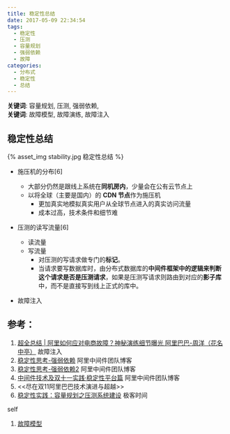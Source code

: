 ```yaml
---
title: 稳定性总结
date: 2017-05-09 22:34:54
tags: 
  - 稳定性
  - 压测
  - 容量规划
  - 强弱依赖
  - 故障
categories:
  - 分布式
  - 稳定性
  - 总结
---
```


<p></p>
<!-- more -->

**关键词**:  容量规划, 压测, 强弱依赖,    
**关键词**:  故障模型, 故障演练, 故障注入

## 稳定性总结
{% asset_img  stability.jpg  稳定性总结 %}


+ 施压机的分布[6]
   - 大部分仍然是跟线上系统在**同机房内**，少量会在公有云节点上
   - 以将全球（主要是国内）的 **CDN 节点**作为施压机
       - 更加真实地模拟真实用户从全球节点进入的真实访问流量
       - 成本过高，技术条件和细节难 

+ 压测的读写流量[6]
   - 读流量
   - 写流量 
      - 对压测的写请求做专门的**标记**。 
      - 当请求要写数据库时，由分布式数据库的**中间件框架中的逻辑来判断这个请求是否是压测请求**，如果是压测写请求则路由到对应的**影子库**中，而不是直接写到线上正式的库中。 

+ 故障注入

## 参考：
1. [超全总结 | 阿里如何应对电商故障？神秘演练细节曝光   阿里巴巴-周洋（花名中亭）](https://developer.aliyun.com/article/105551) 故障注入
2. [稳定性思考-强弱依赖](http://jm.taobao.org/2012/10/31/stability-considerations-dependent-strength/)  阿里中间件团队博客   
3. [稳定性思考-强弱依赖2](http://jm.taobao.org/2012/10/31/stability-considerations-dependent-strength-2/)  阿里中间件团队博客
4. [中间件技术及双十一实践·稳定性平台篇](http://jm.taobao.org/2014/03/10/3497/)  阿里中间件团队博客
5. <<尽在双11阿里巴巴技术演进与超越>>
6. [稳定性实践：容量规划之压测系统建设](https://zhuanlan.zhihu.com/p/149538568) 极客时间

self 
1. [故障模型](../../../../2018/10/27/fault/)

